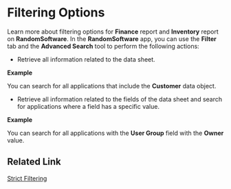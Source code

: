 # Filtering Options

Learn more about filtering options for **Finance** report  and **Inventory** report on **RandomSoftware**.
In the **RandomSoftware** app, you can use the **Filter** tab and the **Advanced Search** tool to perform the following actions:

* Retrieve all information related to the data sheet. 

**Example**

You can search for all applications that include the **Customer** data object.

* Retrieve all information related to the fields of the data sheet and search for applications where a field has a specific value.

**Example**

You can search for all applications with the **User Group** field with the **Owner** value.

## Related Link 
[Strict Filtering](RandomSoftwareFilteringProcedure.md)


